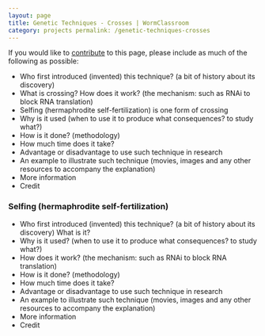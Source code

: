 ```yaml
---
layout: page
title: Genetic Techniques - Crosses | WormClassroom
category: projects permalink: /genetic-techniques-crosses
---
```

<div>

If you would like to [contribute](contribute) to this page, please
include as much of the following as possible:

</div>

-   Who first introduced (invented) this technique? (a bit of history
    about its discovery)
-   What is crossing? How does it work? (the mechanism: such as RNAi to
    block RNA translation)
-   Selfing (hermaphrodite self-fertilization) is one form of crossing
-   Why is it used (when to use it to produce what consequences? to
    study what?)
-   How is it done? (methodology)
-   How much time does it take?
-   Advantage or disadvantage to use such technique in research
-   An example to illustrate such technique (movies, images and any
    other resources to accompany the explanation)
-   More information
-   Credit

### Selfing (hermaphrodite self-fertilization)

-   Who first introduced (invented) this technique? (a bit of history
    about its discovery) What is it?
-   Why is it used? (when to use it to produce what consequences? to
    study what?)
-   How does it work? (the mechanism: such as RNAi to block RNA
    translation)
-   How is it done? (methodology)
-   How much time does it take?
-   Advantage or disadvantage to use such technique in research
-   An example to illustrate such technique (movies, images and any
    other resources to accompany the explanation)
-   More information
-   Credit

